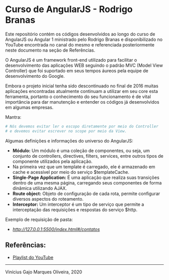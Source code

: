 # Curso de AngularJS - Rodrigo Branas

Este repositório contém os códigos desenvolvidos ao longo do curso de AngularJS ou Angular 1 ministrado pelo Rodrigo Branas e disponibilizado no YouTube encontrada no canal do mesmo e referenciada posteriormente neste documento na seção de Referências.

O AngularJS é um framework front-end utilizado para facilitar o desenvolvimento das aplicações WEB seguindo o padrão MVC (Model View Controller) que foi suportado em seus tempos áureos pela equipe de desenvolvimento do Google.

Embora o projeto inicial tenha sido descontinuado no final de 2016 muitas aplicações encontradas atualmente continuam a utilizar em seu core esta ferramenta, portanto o conhecimento do seu funcionamento é de vital importância para dar manutenção e entender os códigos já desenvolvidos em algumas empresas.

Mantra:

```bash
# Nós devemos evitar ler o escopo diretamente por meio do Controller 
# e devemos evitar escrever no scope por meio da View.
```

Algumas definições e informações do universo do AngularJS:

* **Módulo:** Um módulo é uma coleção de componentes, ou seja, um conjunto de controllers, directives, filters, services, entre outros tipos de componente utilizados pela aplicação.
* Na primeira vez que um template é carregado, ele é armazenado em cache e acessível por meio do serviço $templateCache.
* **Single-Page Application:** É uma aplicação que realiza suas transições dentro de uma mesma página, carregando seus componentes de forma dinâmica utilizando AJAX.
* **Route object:** Objeto de configuração de cada rota, permite configurar diversos aspectos do roteamento.
* **Interceptor:** Um interceptor é um tipo de serviço que permite a interceptação das requisições e respostas do serviço $http.

Exemplo de requisição de pasta:

* *http://127.0.0.1:5500/index.html#/contatos*

## Referências:

* [Playlist do YouTube](https://www.youtube.com/watch?v=_y7rKxqPoyg&list=PLQCmSnNFVYnTD5p2fR4EXmtlR6jQJMbPb)

---
Vinícius Gajo Marques Oliveira, 2020